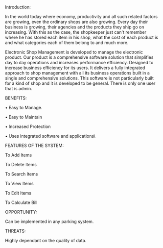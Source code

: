 Introduction:

In the world today where economy, productivity and all such related factors are growing, even the ordinary shops are also growing. Every day their business is growing, their agencies and the products they ship go on increasing. With this as the case, the shopkeeper just can&#39;t remember where he has stored each item in his shop, what the cost of each product is and what categories each of them belong to and much more.

Electronic Shop Management is developed to manage the electronic product. Our product is a comprehensive software solution that simplifies day to day operations and increases performance efficiency. Designed to increase business efficiency for its users. It delivers a fully integrated approach to shop management with all its business operations built in a single and comprehensive solutions. This software is not particularly built for a kind of shop and it is developed to be general. There is only one user that is admin.

BENEFITS:

• Easy to Manage.

• Easy to Maintain

• Increased Protection

• Uses integrated software and applications\

FEATURES OF THE SYSTEM:

To Add Items

To Delete Items

To Search Items

To View Items

To Edit Items

To Calculate Bill

OPPORTUNITY:

Can be implemented in any parking system.

THREATS:

Highly dependant on the quality of data.

